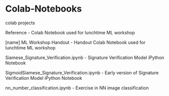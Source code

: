 # Colab-Notebooks
colab projects

Reference	- Colab Notebook used for lunchtime ML workshop

[name] ML Workshop Handout - Handout Colab Notebook used for lunchtime ML workshop 

Siamese_Signature_Verification.ipynb - Signature Verification Model iPython Notebook

SigmoidSiamese_Signature_Verification.ipynb - Early version of Signature Verification Model iPython Notebook

nn_number_classification.ipynb	- Exercise in NN image classification
